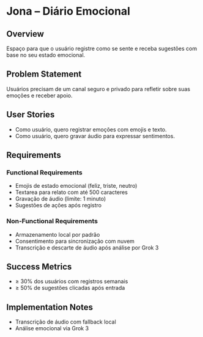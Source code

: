# Jona – Diário Emocional

## Overview

Espaço para que o usuário registre como se sente e receba sugestões com base no seu estado emocional.

## Problem Statement

Usuários precisam de um canal seguro e privado para refletir sobre suas emoções e receber apoio.

## User Stories

- Como usuário, quero registrar emoções com emojis e texto.
- Como usuário, quero gravar áudio para expressar sentimentos.

## Requirements

### Functional Requirements

- Emojis de estado emocional (feliz, triste, neutro)
- Textarea para relato com até 500 caracteres
- Gravação de áudio (limite: 1 minuto)
- Sugestões de ações após registro

### Non-Functional Requirements

- Armazenamento local por padrão
- Consentimento para sincronização com nuvem
- Transcrição e descarte de áudio após análise por Grok 3

## Success Metrics

- ≥ 30% dos usuários com registros semanais
- ≥ 50% de sugestões clicadas após entrada

## Implementation Notes

- Transcrição de áudio com fallback local
- Análise emocional via Grok 3
